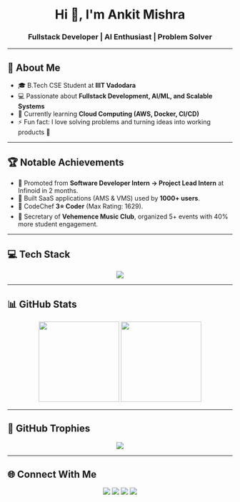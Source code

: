 <!-- Profile Header -->
<h1 align="center">Hi 👋, I'm Ankit Mishra</h1>
<h3 align="center">Fullstack Developer | AI Enthusiast | Problem Solver</h3>

---

## 🚀 About Me
- 🎓 B.Tech CSE Student at **IIIT Vadodara**  
- 💻 Passionate about **Fullstack Development, AI/ML, and Scalable Systems**  
- 🌱 Currently learning **Cloud Computing (AWS, Docker, CI/CD)**  
- ⚡ Fun fact: I love solving problems and turning ideas into working products 🚀  

---

## 🏆 Notable Achievements
- 🔹 Promoted from **Software Developer Intern → Project Lead Intern** at Infinoid in 2 months.  
- 🔹 Built SaaS applications (AMS & VMS) used by **1000+ users**.  
- 🔹 CodeChef **3⭐ Coder** (Max Rating: 1629).  
- 🔹 Secretary of **Vehemence Music Club**, organized 5+ events with 40% more student engagement.  

---

## 💻 Tech Stack
<p align="center">
<img src="https://skillicons.dev/icons?i=cpp,python,js,react,nodejs,express,mongodb,html,css,tailwind,git,docker,aws,firebase,tensorflow,pytorch" />
</p>

---

## 📊 GitHub Stats
<p align="center">
  <img src="https://github-readme-stats.vercel.app/api?username=AnkitMishra28&show_icons=true&theme=radical" height="180em"/>
  <img src="https://github-readme-stats.vercel.app/api/top-langs/?username=AnkitMishra28&layout=compact&theme=radical" height="180em"/>
</p>

---

## 🏅 GitHub Trophies
<p align="center">
  <img src="https://github-profile-trophy.vercel.app/?username=AnkitMishra28&theme=radical&no-frame=true&margin-w=10" />
</p>

---

## 🌐 Connect With Me
<p align="center">
  <a href="mailto:am2802004@gmail.com"><img src="https://img.shields.io/badge/Email-D14836?style=for-the-badge&logo=gmail&logoColor=white"></a>
  <a href="https://www.linkedin.com/in/ankit-mishra-189b38277"><img src="https://img.shields.io/badge/LinkedIn-0077B5?style=for-the-badge&logo=linkedin&logoColor=white"></a>
  <a href="https://github.com/AnkitMishra28"><img src="https://img.shields.io/badge/GitHub-100000?style=for-the-badge&logo=github&logoColor=white"></a>
  <a href="https://www.codechef.com/users/aided_light_76"><img src="https://img.shields.io/badge/CodeChef-5B4638?style=for-the-badge&logo=codechef&logoColor=white"></a>
</p>
